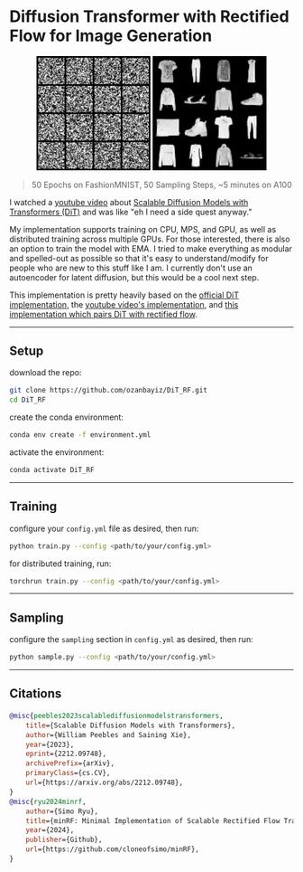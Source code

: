 # Diffusion Transformer with Rectified Flow for Image Generation

<p align="center">
    <img src="content/fashionMNIST_40_epochs.gif" width="40%" height="auto">
    <img src="content/fashionMNIST_40_epochs.png" width="40%" height="auto">
</div>

<br>

> 50 Epochs on FashionMNIST, 50 Sampling Steps, ~5 minutes on A100

I watched a [youtube video](https://www.youtube.com/watch?v=aSLDXdc2hkk) about [Scalable Diffusion Models with Transformers (DiT)](https://www.wpeebles.com/DiT) and was like "eh I need a side quest anyway."

My implementation supports training on CPU, MPS, and GPU, as well as distributed training across multiple GPUs. For those interested, there is also an option to train the model with EMA. I tried to make everything as modular and spelled-out as possible so that it's easy to understand/modify for people who are new to this stuff like I am. I currently don't use an autoencoder for latent diffusion, but this would be a cool next step.

This implementation is pretty heavily based on the [official DiT implementation](https://github.com/facebookresearch/DiT/tree/main), the [youtube video's implementation](https://github.com/explainingai-code/DiT-PyTorch/tree/main/), and [this implementation which pairs DiT with rectified flow](https://github.com/cloneofsimo/minRF/tree/main).

---

## Setup
download the repo:
```bash
git clone https://github.com/ozanbayiz/DiT_RF.git
cd DiT_RF
```

create the conda environment:
```bash
conda env create -f environment.yml
```

activate the environment:

```bash
conda activate DiT_RF
```

---

## Training

configure your `config.yml` file as desired, then run:
```bash
python train.py --config <path/to/your/config.yml>
```

for distributed training, run:
```bash
torchrun train.py --config <path/to/your/config.yml>
```

---

## Sampling
configure the `sampling` section in `config.yml` as desired, then run:
```bash
python sample.py --config <path/to/your/config.yml>
```

---

## Citations
```bibtex
@misc{peebles2023scalablediffusionmodelstransformers,
    title={Scalable Diffusion Models with Transformers}, 
    author={William Peebles and Saining Xie},
    year={2023},
    eprint={2212.09748},
    archivePrefix={arXiv},
    primaryClass={cs.CV},
    url={https://arxiv.org/abs/2212.09748}, 
}
@misc{ryu2024minrf,
    author={Simo Ryu},
    title={minRF: Minimal Implementation of Scalable Rectified Flow Transformers},
    year={2024},
    publisher={Github},
    url={https://github.com/cloneofsimo/minRF},
}
```

